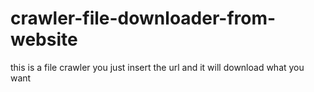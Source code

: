 # crawler-file-downloader-from-website
this is a file crawler you just insert the url and it will download what you want
